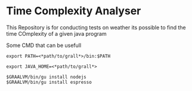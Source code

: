 # Time Complexity Analyser 

This Repository is for conducting tests on weather its possible to find the time COmplexity of a given java program


Some CMD that can be usefull

```
export PATH=<*path/to/grall*>/bin:$PATH

export JAVA_HOME=<*path/to/grall*>

$GRAALVM/bin/gu install nodejs
$GRAALVM/bin/gu install espresso

```
